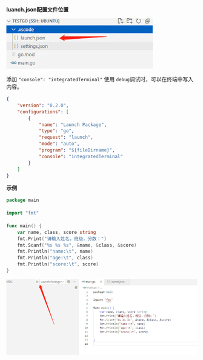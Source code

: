 
**luanch.json配置文件位置**

![](../attachment/2023-4-13-1509.png)

添加 `"console": "integratedTerminal"` 使用 `debug`调试时，可以在终端中写入内容。

```json
{
    "version": "0.2.0",
    "configurations": [
        {
            "name": "Launch Package",
            "type": "go",
            "request": "launch",
            "mode": "auto",
            "program": "${fileDirname}",
            "console": "integratedTerminal"
        }
    ]
}
```
**示例**

```go
package main

import "fmt"

func main() {
    var name, class, score string
    fmt.Print("请输入姓名，班级，分数：")
    fmt.Scanf("%s %s %s", &name, &class, &score)
    fmt.Println("name:\t", name)
    fmt.Println("age:\t", class)
    fmt.Println("score:\t", score)
}
```

![](../attachment/2023-4-13-1512.png)




